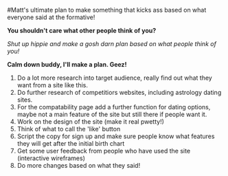 #Matt's ultimate plan to make something that kicks ass based on what everyone said at the formative!

__You shouldn't care what other people think of you?__

*Shut up hippie and make a gosh darn plan based on what people think of you!*

__Calm down buddy, I'll make a plan.  Geez!__


1. Do a lot more research into target audience, really find out what they want from a site like this.
2. Do further research of competitiors websites, including astrology dating sites.
3. For the compatability page add a further function for dating options, maybe not a main feature of the site but still there if people want it.
4. Work on the design of the site (make it real pwetty!)
5. Think of what to call the 'like' button
6. Script the copy for sign up and make sure people know what features they will get after the initial birth chart
7. Get some user feedback from people who have used the site (interactive wireframes)
8. Do more changes based on what they said!


